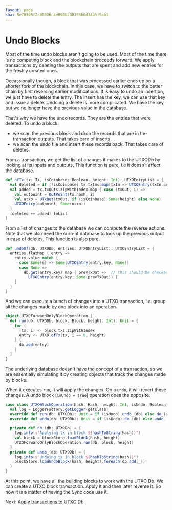 ```yaml
---
layout: page
sha: 6e70505f2c85326c4e058b238155b6d3405f9cb1
---
```


# Undo Blocks

Most of the time undo blocks aren't going to be used. Most of the time there is no competing block and the blockchain
proceeds forward. We apply transactions by deleting the outputs that are spent and add new entries for the freshly
created ones.

Occassionally though, a block that was processed earlier ends up on a shorter fork of the blockchain. In this case,
we have to switch to the better chain by first reversing earlier modifications. It is easy to undo an insertion, 
we just have to delete the entry. The insert has the key, we can use that key and issue a delete. Undoing a delete
is more complicated. We have the key but we no longer have the previous value in the database.

That's why we have the undo records. They are the entries that were deleted. To undo a block: 

- we scan the previous block and drop the records that are in the transaction outputs. That takes care of inserts,
- we scan the undo file and insert these records back. That takes care of deletes.

From a transaction, we get the list of changes it makes to the UTXODb by looking at its inputs and outputs. This function
is pure, i.e it doesn't affect the database.

```scala
def ofTx(tx: Tx, isCoinbase: Boolean, height: Int): UTXOEntryList = {
  val deleted = if (!isCoinbase) tx.txIns.map(txIn => UTXOEntry(txIn.prevOutPoint, None)) else Array.empty[UTXOEntry]
  val added = tx.txOuts.zipWithIndex.map { case (txOut, i) =>
    val outpoint = OutPoint(tx.hash, i)
    val utxo = UTxOut(txOut, if (isCoinbase) Some(height) else None)
    UTXOEntry(outpoint, Some(utxo))
  }
  (deleted ++ added) toList
}
```

From a list of changes to the database we can compute the reverse actions. Note that we also need the current database 
to look up the previous output in case of deletes. This function is also pure.

```scala
def undoOf(db: UTXODb, entries: UTXOEntryList): UTXOEntryList = {
  entries.flatMap { entry =>
    entry.value match {
      case Some(e) => Some(UTXOEntry(entry.key, None))
      case None =>
        db.get(entry.key) map { prevTxOut =>  // this should be checked earlier
          UTXOEntry(entry.key, Some(prevTxOut)) }
    }
  }
}
```

And we can execute a bunch of changes into a UTXO transaction, i.e. group all the changes made by one block into an operation.

```scala
object UTXOForwardOnlyBlockOperation {
  def run(db: UTXODb, block: Block, height: Int): Unit = {
    for {
      (tx, i) <- block.txs.zipWithIndex
      entry <- UTXO.ofTx(tx, i == 0, height)
    } {
      db.add(entry)
    }
  }
}
```

The underlying database doesn't have the concept of a transaction, so we are essentially simulating it by creating
objects that track the changes made by blocks.

When it executes `run`, it will apply the changes. On a `undo`, it will revert these changes. A undo block (`isUndo = true`) operation
does the opposite.

```scala
case class UTXOBlockOperation(hash: Hash, height: Int, isUndo: Boolean)(implicit blockStore: BlockStore) extends UTXOOperation {
  val log = LoggerFactory.getLogger(getClass)
  override def run(db: UTXODb): Unit = if (isUndo) undo_(db) else do_(db)
  override def undo(db: UTXODb): Unit = if (isUndo) do_(db) else undo_(db)

  private def do_(db: UTXODb) = {
    log.info(s"Applying tx in block ${hashToString(hash)}")
    val block = blockStore.loadBlock(hash, height)
    UTXOForwardOnlyBlockOperation.run(db, block, height)
  }
  private def undo_(db: UTXODb) = {
    log.info(s"Undoing tx in block ${hashToString(hash)}")
    blockStore.loadUndoBlock(hash, height).foreach(db.add(_))
  }
}
```

At this point, we have all the building blocks to work with the UTXO Db. We can create a UTXO block transaction. Apply it and then
later reverse it. So now it is a matter of having the Sync code use it.

Next: [Apply transactions to UTXO Db]({{site.baseurl}}/utxo/apply.html)
